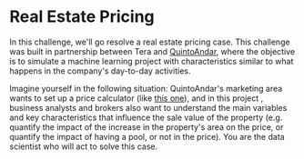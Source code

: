 # Real Estate Pricing

In this challenge, we'll go resolve a real estate pricing case. This challenge was built in partnership between Tera and [QuintoAndar](https://www.quintoandar.com.br), where the objective is to simulate a machine learning project with characteristics similar to what happens in the company's day-to-day activities.

Imagine yourself in the following situation: QuintoAndar's marketing area wants to set up a price calculator (like [this one](https://mkt.quintoandar.com.br/quanto-cobrar-de-aluguel/)), and in this project , business analysts and brokers also want to understand the main variables and key characteristics that influence the sale value of the property (e.g. quantify the impact of the increase in the property's area on the price, or quantify the impact of having a pool, or not in the price). You are the data scientist who will act to solve this case.

